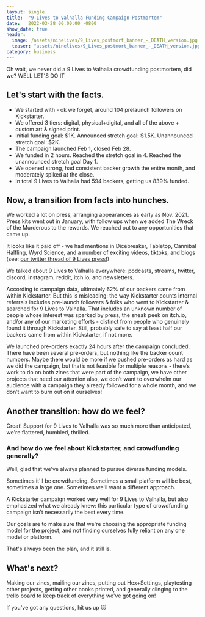 ```yaml
---
layout: single
title:  "9 Lives to Valhalla Funding Campaign Postmortem"
date:   2022-03-28 00:00:00 -0800
show_date: true
header:
  image: /assets/ninelives/9_Lives_postmort_banner_-_DEATH_version.jpg
  teaser: "assets/ninelives/9_Lives_postmort_banner_-_DEATH_version.jpg"
category: business
---
```

Oh wait, we never did a 9 Lives to Valhalla crowdfunding postmortem, did we? WELL LET'S DO IT

## Let's start with the facts.
+ We started with - ok we forget, around 104 prelaunch followers on Kickstarter.
+ We offered 3 tiers: digital, physical+digital, and all of the above + custom art & signed print.
+ Initial funding goal: $1K. Announced stretch goal: $1.5K. Unannounced stretch goal: $2K.
+ The campaign launched Feb 1, closed Feb 28.
+ We funded in 2 hours. Reached the stretch goal in 4. Reached the unannounced stretch goal Day 1.
+ We opened strong, had consistent backer growth the entire month, and moderately spiked at the close.
+ In total 9 Lives to Valhalla had 594 backers, getting us 839% funded.

## Now, a transition from facts into hunches.
We worked a lot on press, arranging appearances as early as Nov. 2021. Press kits went out in January, with follow ups when we added The Wreck of the Murderous to the rewards. We reached out to any opportunities that came up.

It looks like it paid off - we had mentions in Dicebreaker, Tabletop, Cannibal Halfling, Wyrd Science, and a number of exciting videos, tiktoks, and blogs (see: [our twitter thread of 9 Lives press!](https://twitter.com/GemRoomGames/status/1491859534083608595))

We talked about 9 Lives to Valhalla everywhere: podcasts, streams, twitter, discord, instagram, reddit, itch.io, and newsletters.

According to campaign data, ultimately 62% of our backers came from within Kickstarter. But this is misleading: the way Kickstarter counts internal referrals includes pre-launch followers & folks who went to Kickstarter & searched for 9 Lives to Valhalla. That includes an unknown number of people whose interest was sparked by press, the sneak peek on itch.io, and/or any of our marketing efforts - distinct from people who genuinely found it through Kickstarter.
Still, probably safe to say at least half our backers came from within Kickstarter, if not more.

We launched pre-orders exactly 24 hours after the campaign concluded. There have been several pre-orders, but nothing like the backer count numbers. Maybe there would be more if we pushed pre-orders as hard as we did the campaign, but that’s not feasible for multiple reasons - there’s work to do on both zines that were part of the campaign, we have other projects that need our attention also, we don’t want to overwhelm our audience with a campaign they already followed for a whole month, and we don’t want to burn out on it ourselves!

## Another transition: how do we feel?
Great! Support for 9 Lives to Valhalla was so much more than anticipated, we're flattered, humbled, thrilled.

### And how do we feel about Kickstarter, and crowdfunding generally?
Well, glad that we've always planned to pursue diverse funding models.

Sometimes it'll be crowdfunding. Sometimes a small platform will be best, sometimes a large one. Sometimes we'll want a different approach.

A Kickstarter campaign worked very well for 9 Lives to Valhalla, but also emphasized what we already knew: this particular type of crowdfunding campaign isn’t necessarily the best every time.

Our goals are to make sure that we're choosing the appropriate funding model for the project, and not finding ourselves fully reliant on any one model or platform.

That's always been the plan, and it still is.

## What's next?
Making our zines, mailing our zines, putting out Hex+Settings, playtesting other projects, getting other books printed, and generally clinging to the trello board to keep track of everything we've got going on!

If you've got any questions, hit us up 😻
